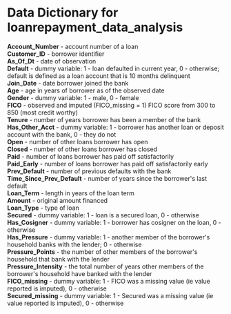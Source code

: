 # Data Dictionary for loanrepayment_data_analysis

**Account_Number** - account number of a loan<br/>
**Customer_ID**	- borrower identifier<br/>
**As_Of_Dt**	- date of observation<br/>
**Default**	- dummy variable: 1 - loan defaulted in current year, 0 - otherwise; default is defined as a loan account that is 10 months delinquent<br/>
**Join_Date**	- date borrower joined the bank<br/>
**Age**	- age in years of borrower as of the observed date<br/>
**Gender** - dummy variable: 1 - male, 0 - female<br/>
**FICO** - observed and imputed (FICO_missing = 1) FICO score from 300 to 850 (most credit worthy)<br/>
**Tenure** - number of years borrower has been a member of the bank<br/>
**Has_Other_Acct** - dummy variable: 1 - borrower has another loan or deposit account with the bank, 0 - they do not<br/>
**Open** - number of other loans borrower has open<br/>
**Closed** - number of other loans borrower has closed<br/>
**Paid** - number of loans borrower has paid off satisfactorily<br/>
**Paid_Early** - number of loans borrower has paid off satisfactorily	early<br/>
**Prev_Default** - number of previous defaults with the bank<br/>
**Time_Since_Prev_Default**	- number of years since the borrower's last default<br/>
**Loan_Term**	- length in years of the loan term<br/>
**Amount** - original amount financed<br/>
**Loan_Type**	- type of loan<br/>
**Secured**	- dummy variable: 1 - loan is a secured loan, 0 - otherwise<br/>
**Has_Cosigner** - dummy variable: 1 - borrower has cosigner on the loan, 0 - otherwise<br/>
**Has_Pressure** - dummy variable: 1 - another member of the borrower's household banks with the lender; 0 - otherwise<br/>
**Pressure_Points**	- the number of other members of the borrower's household that bank with the lender<br/>
**Pressure_Intensity** - the total number of years other members of the borrower's household have banked with the lender<br/>
**FICO_missing** - dummy variable: 1 - FICO was a missing value (ie value reported is imputed), 0 - otherwise<br/>
**Secured_missing** - dummy variable: 1 - Secured was a missing value (ie value reported is imputed), 0 - otherwise<br/>
